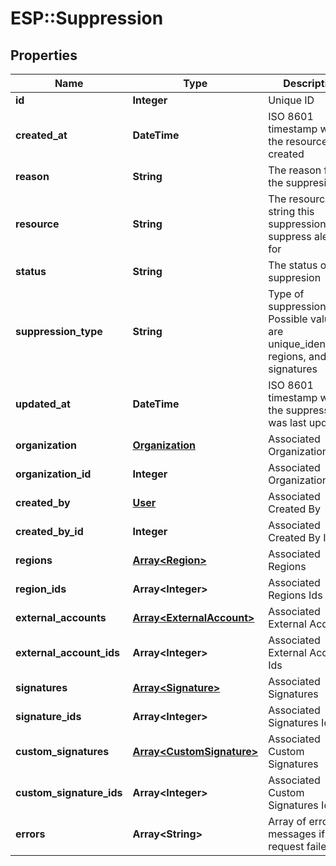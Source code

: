 # ESP::Suppression

## Properties
Name | Type | Description | Notes
------------ | ------------- | ------------- | -------------
**id** | **Integer** | Unique ID | [optional] 
**created_at** | **DateTime** | ISO 8601 timestamp when the resource was created | [optional] 
**reason** | **String** | The reason for the suppresion | [optional] 
**resource** | **String** | The resource string this suppression will suppress alerts for | [optional] 
**status** | **String** | The status of this suppresion | [optional] 
**suppression_type** | **String** | Type of suppression. Possible values are unique_identifiers, regions, and signatures | [optional] 
**updated_at** | **DateTime** | ISO 8601 timestamp when the suppression was last updated | [optional] 
**organization** | [**Organization**](Organization.md) | Associated Organization | [optional] 
**organization_id** | **Integer** | Associated Organization Id | [optional] 
**created_by** | [**User**](User.md) | Associated Created By | [optional] 
**created_by_id** | **Integer** | Associated Created By Id | [optional] 
**regions** | [**Array&lt;Region&gt;**](Region.md) | Associated Regions | [optional] 
**region_ids** | **Array&lt;Integer&gt;** | Associated Regions Ids | [optional] 
**external_accounts** | [**Array&lt;ExternalAccount&gt;**](ExternalAccount.md) | Associated External Accounts | [optional] 
**external_account_ids** | **Array&lt;Integer&gt;** | Associated External Accounts Ids | [optional] 
**signatures** | [**Array&lt;Signature&gt;**](Signature.md) | Associated Signatures | [optional] 
**signature_ids** | **Array&lt;Integer&gt;** | Associated Signatures Ids | [optional] 
**custom_signatures** | [**Array&lt;CustomSignature&gt;**](CustomSignature.md) | Associated Custom Signatures | [optional] 
**custom_signature_ids** | **Array&lt;Integer&gt;** | Associated Custom Signatures Ids | [optional] 
**errors** | **Array&lt;String&gt;** | Array of error messages if the request failed | [optional] 


